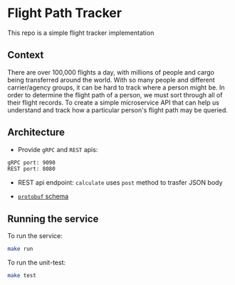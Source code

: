 # Flight Path Tracker
This repo is a simple flight tracker implementation

## Context

There are over 100,000 flights a day, with millions of people and cargo being transferred around the world. With so many people and different carrier/agency groups, it can be hard to track where a person might be. In order to determine the flight path of a person, we must sort through all of their flight records. To create a simple microservice API that can help us understand and track how a particular person's flight path may be queried.

## Architecture

- Provide `gRPC` and `REST` apis:

```cmd
gRPC port: 9090
REST port: 8080
```

- REST api endpoint: `calculate` uses `post` method to trasfer JSON body

- [`protobuf` schema](./proto/flight/v1/flight.proto)

## Running the service

To run the service:

```bash
make run
```

To run the unit-test:

```bash
make test
```